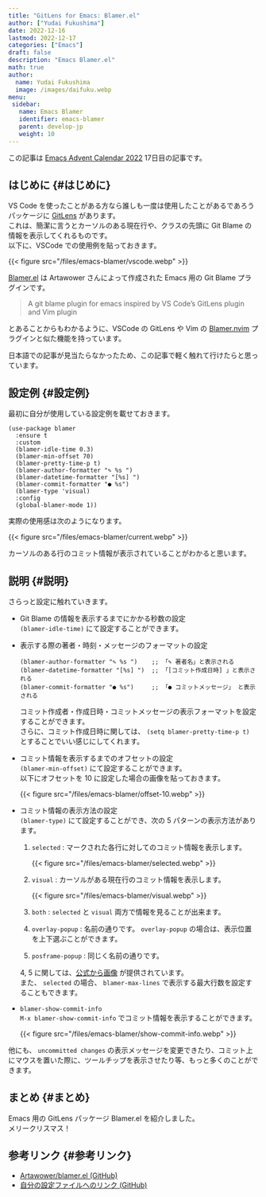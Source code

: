 ```yaml
---
title: "GitLens for Emacs: Blamer.el"
author: ["Yudai Fukushima"]
date: 2022-12-16
lastmod: 2022-12-17
categories: ["Emacs"]
draft: false
description: "Emacs Blamer.el"
math: true
author:
  name: Yudai Fukushima
  image: /images/daifuku.webp
menu:
 sidebar:
   name: Emacs Blamer
   identifier: emacs-blamer
   parent: develop-jp
   weight: 10
---
```


この記事は [Emacs Advent Calendar 2022](https://qiita.com/advent-calendar/2022/emacs) 17日目の記事です。 <br/>


## はじめに {#はじめに}

VS Code を使ったことがある方なら誰しも一度は使用したことがあるであろうパッケージに [GitLens](https://gitlens.amod.io/) があります。 <br/>
これは、簡潔に言うとカーソルのある現在行や、クラスの先頭に Git Blame の情報を表示してくれるものです。 <br/>
以下に、VSCode での使用例を貼っておきます。 <br/>

{{< figure src="/files/emacs-blamer/vscode.webp" >}} <br/>

[Blamer.el](https://github.com/Artawower/blamer.el) は Artawower さんによって作成された Emacs 用の Git Blame プラグインです。 <br/>

> A git blame plugin for emacs inspired by VS Code’s GitLens plugin and Vim plugin <br/>

とあることからもわかるように、VSCode の GitLens や Vim の [Blamer.nvim](https://github.com/APZelos/blamer.nvim) プラグインと似た機能を持っています。 <br/>

日本語での記事が見当たらなかったため、この記事で軽く触れて行けたらと思っています。 <br/>


## 設定例 {#設定例}

最初に自分が使用している設定例を載せておきます。 <br/>

```emacs-lisp
(use-package blamer
  :ensure t
  :custom
  (blamer-idle-time 0.3)
  (blamer-min-offset 70)
  (blamer-pretty-time-p t)
  (blamer-author-formatter "✎ %s ")
  (blamer-datetime-formatter "[%s] ")
  (blamer-commit-formatter "● %s")
  (blamer-type 'visual)
  :config
  (global-blamer-mode 1))
```

実際の使用感は次のようになります。 <br/>

{{< figure src="/files/emacs-blamer/current.webp" >}} <br/>

カーソルのある行のコミット情報が表示されていることがわかると思います。 <br/>


## 説明 {#説明}

さらっと設定に触れていきます。 <br/>

-   Git Blame の情報を表示するまでにかかる秒数の設定 <br/>
    `(blamer-idle-time)` にて設定することができます。 <br/>

-   表示する際の著者・時刻・メッセージのフォーマットの設定 <br/>
    ```emacs-lisp
    (blamer-author-formatter "✎ %s ")    ;; 「✎ 著者名」と表示される
    (blamer-datetime-formatter "[%s] ")  ;; 「[コミット作成日時] 」と表示される
    (blamer-commit-formatter "● %s")     ;; 「● コミットメッセージ」 と表示される
    ```
    コミット作成者・作成日時・コミットメッセージの表示フォーマットを設定することができます。 <br/>
    さらに、コミット作成日時に関しては、 `(setq blamer-pretty-time-p t)` とすることでいい感じにしてくれます。 <br/>

-   コミット情報を表示するまでのオフセットの設定 <br/>
    `(blamer-min-offset)` にて設定することができます。 <br/>
    以下にオフセットを 10 に設定した場合の画像を貼っておきます。 <br/>
    
    {{< figure src="/files/emacs-blamer/offset-10.webp" >}} <br/>

-   コミット情報の表示方法の設定 <br/>
    `(blamer-type)` にて設定することができ、次の 5 パターンの表示方法があります。 <br/>
    
    1.  `selected` : マークされた各行に対してのコミット情報を表示します。 <br/>
        
        {{< figure src="/files/emacs-blamer/selected.webp" >}} <br/>
    
    2.  `visual` : カーソルがある現在行のコミット情報を表示します。 <br/>
        
        {{< figure src="/files/emacs-blamer/visual.webp" >}} <br/>
    
    3.  `both` : `selected` と `visual` 両方で情報を見ることが出来ます。 <br/>
    
    4.  `overlay-popup` : 名前の通りです。 `overlay-popup` の場合は、表示位置を上下選ぶことができます。 <br/>
    
    5.  `posframe-popup` : 同じく名前の通りです。 <br/>
    
    4, 5 に関しては、[公式から画像](https://github.com/Artawower/blamer.el/tree/master/images) が提供されています。 <br/>
    	  また、 `selected` の場合、 `blamer-max-lines` で表示する最大行数を設定することもできます。 <br/>

-   `blamer-show-commit-info` <br/>
    `M-x blamer-show-commit-info` でコミット情報を表示することができます。 <br/>
    
    {{< figure src="/files/emacs-blamer/show-commit-info.webp" >}} <br/>

他にも、 `uncommitted changes` の表示メッセージを変更できたり、コミット上にマウスを置いた際に、ツールチップを表示させたり等、もっと多くのことができます。 <br/>


## まとめ {#まとめ}

Emacs 用の GitLens パッケージ Blamer.el を紹介しました。 <br/>
メリークリスマス！ <br/>


## 参考リンク {#参考リンク}

-   [Artawower/blamer.el (GitHub)](https://github.com/Artawower/blamer.el) <br/>
-   [自分の設定ファイルへのリンク (GitHub)](https://github.com/granddaifuku/.emacs.d/blob/9a74af0a088d3d051ec78d61a93bb8c5124dc270/init.el#L635) <br/>

